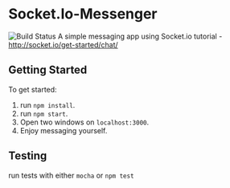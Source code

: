 # Socket.Io-Messenger
![Build Status](https://travis-ci.org/AlexTraher/Socket.Io-Messenger.svg?branch=master)
A simple messaging app using Socket.io tutorial - http://socket.io/get-started/chat/

## Getting Started
To get started:
  1. run `npm install`.
  2. run `npm start`.
  3. Open two windows on `localhost:3000`.
  4. Enjoy messaging yourself.

## Testing 
run tests with either `mocha` or `npm test`

  

